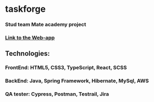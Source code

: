 # taskforge
### Stud team Mate academy project
### [Link to the Web-app](http://taskforge.byethost11.com/)

## Technologies:
### **FrontEnd:** HTML5, CSS3, TypeScript, React, SCSS
### **BackEnd:** Java, Spring Framework, Hibernate, MySql, AWS
### **QA tester:** Cypress, Postman, Testrail, Jira

